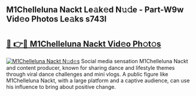 ## M1Chelleluna Nackt Le𝚊k𝚎d N𝚞𝚍e - Part-W9w Vid𝚎o Photos Le𝚊ks s743l

# <h2><a href="http://fb95zsv.evod.top/?m=M1Chelleluna+Nackt">🔗 👉🔴 M1Chelleluna Nackt Vid𝚎o Ph𝚘t𝚘s</a></h2>

[![M1Chelleluna Nackt N𝚞d𝚎s](https://i.imgur.com/8V9OHl7.gif)](http://fb95zsv.evod.top/?m=M1Chelleluna+Nackt)
Social media sensation M1Chelleluna Nackt and content producer, known for sharing dance and lifestyle themes through viral dance challenges and mini vlogs. A public figure like M1Chelleluna Nackt, with a large platform and a captive audience, can use his influence to bring about positive change. 
